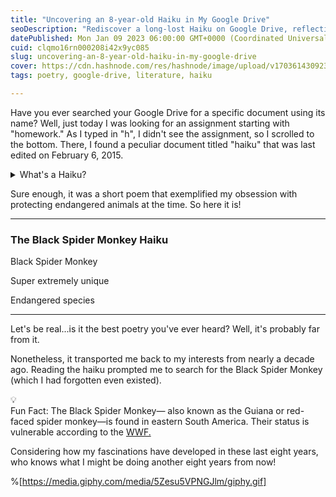 ```yaml
---
title: "Uncovering an 8-year-old Haiku in My Google Drive"
seoDescription: "Rediscover a long-lost Haiku on Google Drive, reflecting a passion for endangered animals and the intriguing Black Spider Monkey"
datePublished: Mon Jan 09 2023 06:00:00 GMT+0000 (Coordinated Universal Time)
cuid: clqmo16rn000208i42x9yc085
slug: uncovering-an-8-year-old-haiku-in-my-google-drive
cover: https://cdn.hashnode.com/res/hashnode/image/upload/v1703614309237/42cafa2f-1588-4a36-b0ab-a1913fff6ff5.jpeg
tags: poetry, google-drive, literature, haiku

---
```


Have you ever searched your Google Drive for a specific document using its name? Well, just today I was looking for an assignment starting with "homework." As I typed in "h", I didn't see the assignment, so I scrolled to the bottom. There, I found a peculiar document titled "haiku" that was last edited on February 6, 2015.

<details data-node-type="hn-details-summary"><summary>What's a Haiku?</summary><div data-type="detailsContent">a Japanese poem of seventeen syllables, in three lines of five, seven, and five, traditionally evoking images of the natural world.</div></details>

Sure enough, it was a short poem that exemplified my obsession with protecting endangered animals at the time. So here it is!

---

### **The Black Spider Monkey Haiku**

Black Spider Monkey

Super extremely unique

Endangered species

---

Let's be real...is it the best poetry you've ever heard? Well, it's probably far from it.

Nonetheless, it transported me back to my interests from nearly a decade ago. Reading the haiku prompted me to search for the Black Spider Monkey (which I had forgotten even existed).

<div data-node-type="callout">
<div data-node-type="callout-emoji">💡</div>
<div data-node-type="callout-text">Fun Fact: The Black Spider Monkey— also known as the Guiana or red-faced spider monkey—is found in eastern South America. Their status is vulnerable according to the <a target="_blank" rel="noopener noreferrer nofollow" href="https://www.worldwildlife.org/species/black-spider-monkey" style="pointer-events: none">WWF.</a></div>
</div>

Considering how my fascinations have developed in these last eight years, who knows what I might be doing another eight years from now!

%[https://media.giphy.com/media/5Zesu5VPNGJlm/giphy.gif]